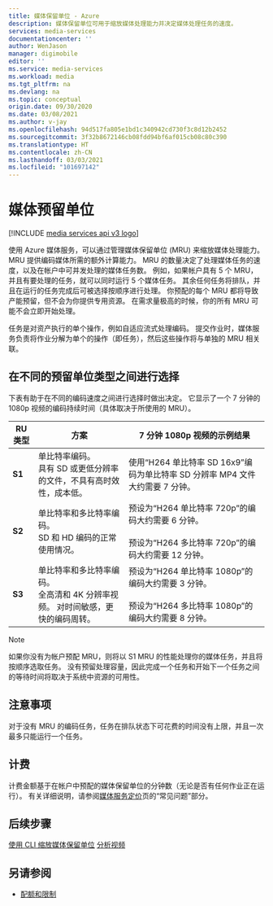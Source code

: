 ```yaml
---
title: 媒体保留单位 - Azure
description: 媒体保留单位可用于缩放媒体处理能力并决定媒体处理任务的速度。
services: media-services
documentationcenter: ''
author: WenJason
manager: digimobile
editor: ''
ms.service: media-services
ms.workload: media
ms.tgt_pltfrm: na
ms.devlang: na
ms.topic: conceptual
origin.date: 09/30/2020
ms.date: 03/08/2021
ms.author: v-jay
ms.openlocfilehash: 94d517fa805e1bd1c340942cd730f3c8d12b2452
ms.sourcegitcommit: 3f32b8672146cb08fdd94bf6af015cb08c80c390
ms.translationtype: HT
ms.contentlocale: zh-CN
ms.lasthandoff: 03/03/2021
ms.locfileid: "101697142"
---
```

# <a name="media-reserved-units"></a>媒体预留单位

[!INCLUDE [media services api v3 logo](./includes/v3-hr.md)]

使用 Azure 媒体服务，可以通过管理媒体保留单位 (MRU) 来缩放媒体处理能力。 MRU 提供编码媒体所需的额外计算能力。 MRU 的数量决定了处理媒体任务的速度，以及在帐户中可并发处理的媒体任务数。 例如，如果帐户具有 5 个 MRU，并且有要处理的任务，就可以同时运行 5 个媒体任务。 其余任何任务将排队，并且在运行的任务完成后可被选择按顺序进行处理。 你预配的每个 MRU 都将导致产能预留，但不会为你提供专用资源。 在需求量极高的时候，你的所有 MRU 可能不会立即开始处理。

任务是对资产执行的单个操作，例如自适应流式处理编码。 提交作业时，媒体服务负责将作业分解为单个的操作（即任务），然后这些操作将与单独的 MRU 相关联。

## <a name="choosing-between-different-reserved-unit-types"></a>在不同的预留单位类型之间进行选择

下表有助于在不同的编码速度之间进行选择时做出决定。  它显示了一个 7 分钟的 1080p 视频的编码持续时间（具体取决于所使用的 MRU）。

|RU 类型|方案|7 分钟 1080p 视频的示例结果 |
|---|---|---|
| **S1**|单比特率编码。 <br/>具有 SD 或更低分辨率的文件，不具有高时效性，成本低。|使用“H264 单比特率 SD 16x9”编码为单比特率 SD 分辨率 MP4 文件大约需要 7 分钟。|
| **S2**|单比特率和多比特率编码。<br/>SD 和 HD 编码的正常使用情况。|预设为“H264 单比特率 720p”的编码大约需要 6 分钟。<br/><br/>预设为“H264 多比特率 720p”的编码大约需要 12 分钟。|
| **S3**|单比特率和多比特率编码。<br/>全高清和 4K 分辨率视频。 对时间敏感，更快的编码周转。|预设为“H264 单比特率 1080p”的编码大约需要 3 分钟。<br/><br/>预设为“H264 多比特率 1080p”的编码大约需要 8 分钟。|

> [!NOTE]
> 如果你没有为帐户预配 MRU，则将以 S1 MRU 的性能处理你的媒体任务，并且将按顺序选取任务。 没有预留处理容量，因此完成一个任务和开始下一个任务之间的等待时间将取决于系统中资源的可用性。

## <a name="considerations"></a>注意事项

对于没有 MRU 的编码任务，任务在排队状态下可花费的时间没有上限，并且一次最多只能运行一个任务。

## <a name="billing"></a>计费

计费金额基于在帐户中预配的媒体保留单位的分钟数（无论是否有任何作业正在运行）。 有关详细说明，请参阅[媒体服务定价](https://azure.cn/pricing/details/media-services/)页的“常见问题”部分。

## <a name="next-step"></a>后续步骤
[使用 CLI 缩放媒体保留单位](media-reserved-units-cli-how-to.md)
[分析视频](analyze-videos-tutorial-with-api.md)

## <a name="see-also"></a>另请参阅

* [配额和限制](limits-quotas-constraints.md)
